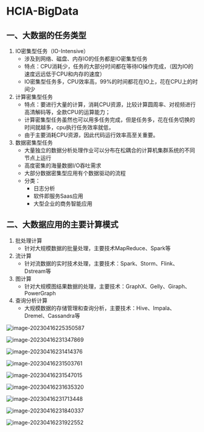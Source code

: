# HCIA-BigData

## 一、大数据的任务类型

1. IO密集型任务（IO-Intensive）
   - 涉及到网络、磁盘、内存IO的任务都是IO密集型任务
   - 特点：CPU消耗少，任务的大部分时间都在等待IO操作完成，（因为IO的速度远远低于CPU和内存的速度）
   - IO密集型任务多，CPU效率高，99%的时间都花在IO上，花在CPU上的时间少
2. 计算密集型任务
   - 特点：要进行大量的计算，消耗CPU资源，比较计算圆周率、对视频进行高清解码等，全款CPU的运算能力；
   - 计算密集型任务虽然也可以用多任务完成，但是任务多，花在任务切换的时间就越多，cpu执行任务效率就低，
   - 由于主要消耗CPU资源，因此代码运行效率高至关重要。
3. 数据密集型任务
   - 大量独立的数据分析处理作业可以分布在松耦合的计算机集群系统的不同节点上运行
   - 高度密集的海量数据I/O吞吐需求
   - 大部分数据密集型应用有个数据驱动的流程
   - 分类：
     - 日志分析
     - 软件即服务Saas应用
     - 大型企业的商务智能应用

## 二、大数据应用的主要计算模式

1. 批处理计算
   - 针对大规模数据的批量处理，主要技术MapReduce、Spark等
2. 流计算
   - 针对流数据的实时技术处理，主要技术：Spark、Storm、Flink、Dstream等
3. 图计算
   - 针对大规模图结果数据的处理，主要技术：GraphX、Gelly、Giraph、PowerGraph
4. 查询分析计算
   - 大规模数据的存储管理和查询分析，主要技术：Hive、Impala、Dremel、Cassandra等

![image-20230416225350587](E:\magic-book\HCIA-BigData.assets\image-20230416225350587.png)

![image-20230416231347869](E:\magic-book\HCIA-BigData.assets\image-20230416231347869.png)

![image-20230416231414376](E:\magic-book\HCIA-BigData.assets\image-20230416231414376.png)

![image-20230416231503761](E:\magic-book\HCIA-BigData.assets\image-20230416231503761.png)

![image-20230416231547015](E:\magic-book\HCIA-BigData.assets\image-20230416231547015.png)

![image-20230416231635320](E:\magic-book\HCIA-BigData.assets\image-20230416231635320.png)

![image-20230416231713448](E:\magic-book\HCIA-BigData.assets\image-20230416231713448.png)

![image-20230416231840337](E:\magic-book\HCIA-BigData.assets\image-20230416231840337.png)

![image-20230416231922552](E:\magic-book\HCIA-BigData.assets\image-20230416231922552.png)

